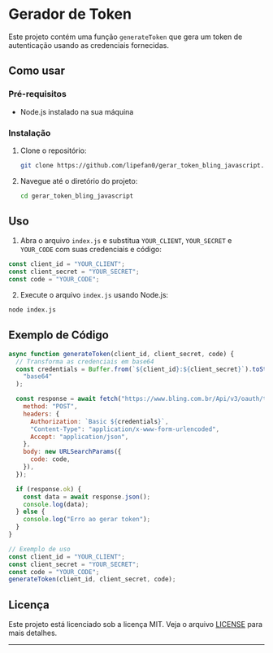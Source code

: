 # Gerador de Token

Este projeto contém uma função `generateToken` que gera um token de autenticação usando as credenciais fornecidas.

## Como usar

### Pré-requisitos

- Node.js instalado na sua máquina

### Instalação

1. Clone o repositório:

   ```bash
   git clone https://github.com/lipefan0/gerar_token_bling_javascript.git
   ```

2. Navegue até o diretório do projeto:
   ```bash
   cd gerar_token_bling_javascript
   ```

## Uso

1. Abra o arquivo `index.js` e substitua `YOUR_CLIENT`, `YOUR_SECRET` e `YOUR_CODE` com suas credenciais e código:

```javascript
const client_id = "YOUR_CLIENT";
const client_secret = "YOUR_SECRET";
const code = "YOUR_CODE";
```

2. Execute o arquivo `index.js` usando Node.js:

```bash
node index.js
```

## Exemplo de Código

```javascript
async function generateToken(client_id, client_secret, code) {
  // Transforma as credenciais em base64
  const credentials = Buffer.from(`${client_id}:${client_secret}`).toString(
    "base64"
  );

  const response = await fetch("https://www.bling.com.br/Api/v3/oauth/token", {
    method: "POST",
    headers: {
      Authorization: `Basic ${credentials}`,
      "Content-Type": "application/x-www-form-urlencoded",
      Accept: "application/json",
    },
    body: new URLSearchParams({
      code: code,
    }),
  });

  if (response.ok) {
    const data = await response.json();
    console.log(data);
  } else {
    console.log("Erro ao gerar token");
  }
}

// Exemplo de uso
const client_id = "YOUR_CLIENT";
const client_secret = "YOUR_SECRET";
const code = "YOUR_CODE";
generateToken(client_id, client_secret, code);
```

## Licença

Este projeto está licenciado sob a licença MIT. Veja o arquivo [LICENSE](LICENSE) para mais detalhes.

---
